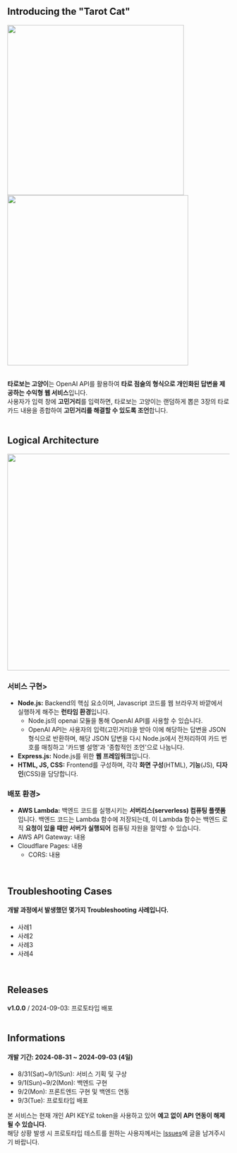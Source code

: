 ## Introducing the "Tarot Cat"
<img src="https://github.com/user-attachments/assets/52a4781e-d56e-4b80-8154-2533a37868d0" width="400" height="385"/>
<img src="https://github.com/user-attachments/assets/b7f5bb4f-2f84-4b2a-8bd5-fa8f14e832c1" width="410" height="385"/>
<br>
<br>

**타로보는 고양이**는 OpenAI API를 활용하여 **타로 점술의 형식으로 개인화된 답변을 제공하는 수익형 웹 서비스**입니다. <br>
사용자가 입력 창에 **고민거리**를 입력하면, 타로보는 고양이는 랜덤하게 뽑은 3장의 타로 카드 내용을 종합하여 **고민거리를 해결할 수 있도록 조언**합니다. <br>
<br>

## Logical Architecture
<img src="https://github.com/user-attachments/assets/a9480387-b4d6-4a69-98da-6f10b7e33f1e" width="800" height="490"/> <br>

### 서비스 구현>
- **Node.js:** Backend의 핵심 요소이며, Javascript 코드를 웹 브라우저 바깥에서 실행하게 해주는 **런타임 환경**입니다.
  - Node.js의 openai 모듈을 통해 OpenAI API를 사용할 수 있습니다.
  - OpenAI API는 사용자의 입력(고민거리)을 받아 이에 해당하는 답변을 JSON 형식으로 반환하며, 해당 JSON 답변을 다시 Node.js에서 전처리하여 카드 번호를 매칭하고 '카드별 설명'과 '종합적인 조언'으로 나눕니다.
- **Express.js:** Node.js를 위한 **웹 프레임워크**입니다.
- **HTML, JS, CSS:** Frontend를 구성하며, 각각 **화면 구성**(HTML), **기능**(JS), **디자인**(CSS)을 담당합니다.

### 배포 환경>
- **AWS Lambda:** 백엔드 코드를 실행시키는 **서버리스(serverless) 컴퓨팅 플랫폼**입니다. 백엔드 코드는 Lambda 함수에 저장되는데, 이 Lambda 함수는 백엔드 로직 **요청이 있을 때만 서버가 실행되어** 컴퓨팅 자원을 절약할 수 있습니다.
- AWS API Gateway: 내용
- Cloudflare Pages: 내용
  - CORS: 내용

<br>

## Troubleshooting Cases
#### 개발 과정에서 발생했던 몇가지 Troubleshooting 사례입니다.
- 사례1
- 사례2
- 사례3
- 사례4
<br>

## Releases
**v1.0.0** / 2024-09-03: 프로토타입 배포 <br>
<br>

## Informations
#### 개발 기간: 2024-08-31 ~ 2024-09-03 (4일)
- 8/31(Sat)~9/1(Sun): 서비스 기획 및 구상
- 9/1(Sun)~9/2(Mon): 백엔드 구현
- 9/2(Mon): 프론트엔드 구현 및 백엔드 연동
- 9/3(Tue): 프로토타입 배포

본 서비스는 현재 개인 API KEY로 token을 사용하고 있어 **예고 없이 API 연동이 해제될 수 있습니다.** <br>
해당 상황 발생 시 프로토타입 테스트를 원하는 사용자께서는 [Issues](https://github.com/ben020410/tarot_cat/issues)에 글을 남겨주시기 바랍니다.
